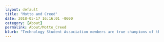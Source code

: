 ```yaml
---
layout: default
title: "Motto and Creed"
date: 2018-05-17 16:16:01 -0600
category: [About]
permalink: About/Motto_Creed
blurb: "Technology Student Association members are true champions of their motto and creed."
---
```

